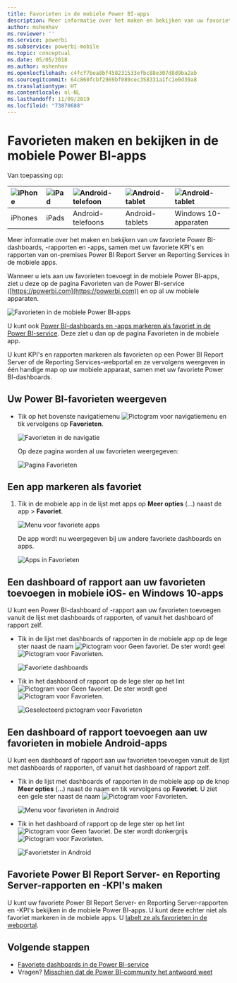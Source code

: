 ```yaml
---
title: Favorieten in de mobiele Power BI-apps
description: Meer informatie over het maken en bekijken van uw favoriete Power BI-dashboards, -rapporten en -apps, plus rapporten en KPI's van Power BI Report Server en Reporting Services in de mobiele apps.
author: mshenhav
ms.reviewer: ''
ms.service: powerbi
ms.subservice: powerbi-mobile
ms.topic: conceptual
ms.date: 05/05/2018
ms.author: mshenhav
ms.openlocfilehash: c4fcf7bea8bf458231533efbc88e307d8d9ba2ab
ms.sourcegitcommit: 64c860fcbf2969bf089cec358331a1fc1e0d39a8
ms.translationtype: HT
ms.contentlocale: nl-NL
ms.lasthandoff: 11/09/2019
ms.locfileid: "73870688"
---
```

# <a name="make-and-view-favorites-in-the-power-bi-mobile-apps"></a>Favorieten maken en bekijken in de mobiele Power BI-apps
Van toepassing op:

| ![iPhone](./media/mobile-apps-favorites/iphone-logo-50-px.png) | ![iPad](./media/mobile-apps-favorites/ipad-logo-50-px.png) | ![Android-telefoon](./media/mobile-apps-favorites/android-phone-logo-50-px.png) | ![Android-tablet](./media/mobile-apps-favorites/android-tablet-logo-50-px.png) | ![Android-tablet](./media/mobile-apps-favorites/win-10-logo-50-px.png) |
|:--- |:--- |:--- |:--- |:--- |
| iPhones |iPads |Android-telefoons |Android-tablets |Windows 10-apparaten |

Meer informatie over het maken en bekijken van uw favoriete Power BI-dashboards, -rapporten en -apps, samen met uw favoriete KPI's en rapporten van on-premises Power BI Report Server en Reporting Services in de mobiele apps.

Wanneer u iets aan uw favorieten toevoegt in de mobiele Power BI-apps, ziet u deze op de pagina Favorieten van de Power BI-service ([https://powerbi.com](https://powerbi.com)) en op al uw mobiele apparaten. 

![Favorieten in de mobiele Power BI-apps](./media/mobile-apps-favorites/power-bi-android-favorites-reports.png)


U kunt ook [Power BI-dashboards en -apps markeren als favoriet in de Power BI-service](../end-user-favorite.md). Deze ziet u dan op de pagina Favorieten in de mobiele app.

U kunt KPI's en rapporten markeren als favorieten op een Power BI Report Server of de Reporting Services-webportal en ze vervolgens weergeven in één handige map op uw mobiele apparaat, samen met uw favoriete Power BI-dashboards.

## <a name="view-your-power-bi-favorites"></a>Uw Power BI-favorieten weergeven
* Tik op het bovenste navigatiemenu ![Pictogram voor navigatiemenu](./media/mobile-apps-favorites/power-bi-iphone-global-nav-button.png) en tik vervolgens op **Favorieten**.
  
  ![Favorieten in de navigatie](./media/mobile-apps-favorites/power-bi-ipad-faves-pbi-report-server.png)
  
  Op deze pagina worden al uw favorieten weergegeven:
  
  ![Pagina Favorieten](./media/mobile-apps-favorites/power-bi-ipad-favorites.png)

## <a name="make-an-app-a-favorite"></a>Een app markeren als favoriet
1. Tik in de mobiele app in de lijst met apps op **Meer opties** (...) naast de app > **Favoriet**.
   
    ![Menu voor favoriete apps](./media/mobile-apps-favorites/power-bi-android-favorite-app-ellipsis.png)
   
    De app wordt nu weergegeven bij uw andere favoriete dashboards en apps.
   
    ![Apps in Favorieten](./media/mobile-apps-favorites/power-bi-android-favorite-apps.png)

## <a name="make-a-dashboard-or-report-a-favorite-in-the-ios-and-windows-10-mobile-apps"></a>Een dashboard of rapport aan uw favorieten toevoegen in mobiele iOS- en Windows 10-apps
U kunt een Power BI-dashboard of -rapport aan uw favorieten toevoegen vanuit de lijst met dashboards of rapporten, of vanuit het dashboard of rapport zelf.

* Tik in de lijst met dashboards of rapporten in de mobiele app op de lege ster naast de naam ![Pictogram voor Geen favoriet](./././media/mobile-apps-favorites/power-bi-mobile-not-favorite-icon.png). De ster wordt geel ![Pictogram voor Favorieten](./././media/mobile-apps-favorites/power-bi-mobile-yes-favorite-icon.png).
  
    ![Favoriete dashboards](./media/mobile-apps-favorites/power-bi-mobile-make-dashboard-favorite.png)
* Tik in het dashboard of rapport op de lege ster op het lint ![Pictogram voor Geen favoriet](./././media/mobile-apps-favorites/power-bi-mobile-not-favorite-icon.png). De ster wordt geel ![Pictogram voor Favorieten](./././media/mobile-apps-favorites/power-bi-mobile-yes-favorite-icon.png).
  
    ![Geselecteerd pictogram voor Favorieten](./media/mobile-apps-favorites/power-bi-mobile-favorite-selected.png)

## <a name="make-a-dashboard-or-report-a-favorite-in-the-android-mobile-apps"></a>Een dashboard of rapport toevoegen aan uw favorieten in mobiele Android-apps
U kunt een dashboard of rapport aan uw favorieten toevoegen vanuit de lijst met dashboards of rapporten, of vanuit het dashboard of rapport zelf.

* Tik in de lijst met dashboards of rapporten in de mobiele app op de knop **Meer opties** (...) naast de naam en tik vervolgens op **Favoriet**. U ziet een gele ster naast de naam ![Pictogram voor Favorieten](./././media/mobile-apps-favorites/power-bi-mobile-yes-favorite-icon.png).
  
    ![Menu voor favorieten in Android](./media/mobile-apps-favorites/power-bi-android-make-favorite.png)
* Tik in het dashboard of rapport op de lege ster op het lint ![Pictogram voor Geen favoriet](./././media/mobile-apps-favorites/power-bi-mobile-not-favorite-icon.png). De ster wordt donkergrijs ![Pictogram voor Favorieten](./media/mobile-apps-favorites/power-bi-android-favorite-icon.png).
  
    ![Favorietster in Android](./media/mobile-apps-favorites/power-bi-android-favorite-in-dashboard.png)

## <a name="make-favorite-power-bi-report-server-and-reporting-services-reports-and-kpis"></a>Favoriete Power BI Report Server- en Reporting Server-rapporten en -KPI's maken
U kunt uw favoriete Power BI Report Server- en Reporting Server-rapporten en -KPI's bekijken in de mobiele Power BI-apps. U kunt deze echter niet als favoriet markeren in de mobiele apps. U [labelt ze als favorieten in de webportal](../../report-server/tutorial-explore-report-server-web-portal.md#tag-your-favorites). 

## <a name="next-steps"></a>Volgende stappen
* [Favoriete dashboards in de Power BI-service](../end-user-favorite.md) 
* Vragen? [Misschien dat de Power BI-community het antwoord weet](https://community.powerbi.com/)

